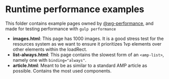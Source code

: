 # Runtime performance examples

This folder contains example pages owned by [@wg-performance](https://github.com/ampproject/wg-performance), and made for testing performance with `gulp performance`

- **images.html**: This page has 1000 images. It is a good stress test for the resources system as we want to ensure it prioritizes 1vp elements over other elements within the loadRect.
- **list-always.html**: This page contains the slowest form of an `<amp-list>`, namely one with `binding="always"`.
- **article.html**: Meant to be as similar to a standard AMP article as possible. Contains the most used components.
